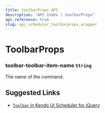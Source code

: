 ```yaml
---
title: toolbarProps API
description: "API Index | toolbarProps"
api_reference: true
slug: api_scheduler_toolbarprops_wrapper
---
```


# ToolbarProps

### toolbar-toolbar-item-name `String`

The name of the command.

## Suggested Links

* [`Toolbar` in Kendo UI Scheduler for jQuery](https://docs.telerik.com/kendo-ui/api/javascript/ui/scheduler/configuration/toolbar)
